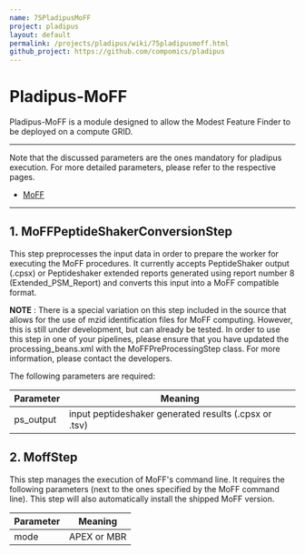 ```yaml
---
name: 75PladipusMoFF
project: pladipus
layout: default
permalink: /projects/pladipus/wiki/75pladipusmoff.html
github_project: https://github.com/compomics/pladipus
---
```


# Pladipus-MoFF

Pladipus-MoFF is a module designed to allow the Modest Feature Finder to be deployed on a compute GRID. 

----

Note that the discussed parameters are the ones mandatory for pladipus execution. For more detailed parameters, please refer to the respective pages.

* [MoFF](/projects/moff.html)

----

## 1. MoFFPeptideShakerConversionStep

This step preprocesses the input data in order to prepare the worker for executing the MoFF procedures. It currently accepts PeptideShaker output (.cpsx) or Peptideshaker extended reports generated using report number 8  (Extended_PSM_Report) and converts this input into a MoFF compatible format.

**NOTE** : There is a special variation on this step included in the source that allows for the use of mzid identification files for MoFF computing. However, this is still under development, but can already be tested. In order to use this step in one of your pipelines, please ensure that you have updated the processing_beans.xml with the MoFFPreProcessingStep class. For more information, please contact the developers.

The following parameters are required: 

Parameter | Meaning
--- | -------------- | 
ps_output| input peptideshaker generated results (.cpsx or .tsv) 

## 2. MoffStep

This step manages the execution of MoFF's command line. It requires the following parameters (next to the ones specified by the MoFF command line). This step will also automatically install the shipped MoFF version.

Parameter | Meaning
--- | -------------- | 
mode | APEX or MBR 
